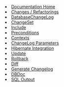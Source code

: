 <li><a href="{{pageRoot}}/documentation/index.html"><span>Documentation Home</span></a></li>
<li><a href="{{pageRoot}}/documentation/changes/index.html"><span>Changes / Refactorings</span></a></li>
<li><a href="{{pageRoot}}/documentation/databasechangelog.html"><span>DatabaseChangeLog</span></a></li>
<li><a href="{{pageRoot}}/documentation/changeset.html"><span>ChangeSet</span></a></li>
<li><a href="{{pageRoot}}/documentation/include.html"><span>Include</span></a></li>
<li><a href="{{pageRoot}}/documentation/preconditions.html"><span>Preconditions</span></a></li>
<li><a href="{{pageRoot}}/documentation/contexts.html"><span>Contexts</span></a></li>
<li><a href="{{pageRoot}}/documentation/changelog_parameters.html"><span>ChangeLog Parameters</span></a></li>
<li><a href="{{pageRoot}}/documentation/hibernate.html"><span>Hibernate Integration</span></a></li>
<li><a href="{{pageRoot}}/documentation/update.html"><span>Update</span></a></li>
<li><a href="{{pageRoot}}/documentation/rollback.html"><span>Rollback</span></a></li>
<li><a href="{{pageRoot}}/documentation/diff.html"><span>Diff</span></a></li>
<li><a href="{{pageRoot}}/documentation/generating_changelogs.html"><span>Generate Changelog</span></a></li>
<li><a href="{{pageRoot}}/documentation/dbdoc.html"><span>DBDoc</span></a></li>
<li><a href="{{pageRoot}}/documentation/sql_output.html"><span>SQL Output</span></a></li>